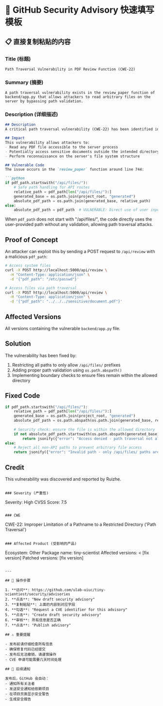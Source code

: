 # 🚨 GitHub Security Advisory 快速填写模板

## 📋 直接复制粘贴的内容

### Title (标题)
```
Path Traversal Vulnerability in PDF Review Function (CWE-22)
```

### Summary (摘要)
```
A path traversal vulnerability exists in the review_paper function of backend/app.py that allows attackers to read arbitrary files on the server by bypassing path validation.
```

### Description (详细描述)
```markdown
## Description
A critical path traversal vulnerability (CWE-22) has been identified in the `review_paper` function in `backend/app.py`. The vulnerability allows malicious users to access arbitrary PDF files on the server by providing crafted file paths that bypass the intended security restrictions.

## Impact
This vulnerability allows attackers to:
- Read any PDF file accessible to the server process
- Potentially access sensitive documents outside the intended directory
- Perform reconnaissance on the server's file system structure

## Vulnerable Code
The issue occurs in the `review_paper` function around line 744:

```python
if pdf_path.startswith("/api/files/"):
    # Safe path handling for API routes
    relative_path = pdf_path[len("/api/files/"):]
    generated_base = os.path.join(project_root, "generated")
    absolute_pdf_path = os.path.join(generated_base, relative_path)
else:
    absolute_pdf_path = pdf_path  # VULNERABLE: Direct use of user input
```

When `pdf_path` does not start with "/api/files/", the code directly uses the user-provided path without any validation, allowing path traversal attacks.

## Proof of Concept
An attacker can exploit this by sending a POST request to `/api/review` with a malicious `pdf_path`:

```bash
# Access system files
curl -X POST http://localhost:5000/api/review \
  -H "Content-Type: application/json" \
  -d '{"pdf_path": "/etc/passwd"}'

# Access files via path traversal
curl -X POST http://localhost:5000/api/review \
  -H "Content-Type: application/json" \
  -d '{"pdf_path": "../../../sensitive/document.pdf"}'
```

## Affected Versions
All versions containing the vulnerable `backend/app.py` file.

## Solution
The vulnerability has been fixed by:
1. Restricting all paths to only allow `/api/files/` prefixes
2. Adding proper path validation using `os.path.abspath()`
3. Implementing boundary checks to ensure files remain within the allowed directory

## Fixed Code
```python
if pdf_path.startswith("/api/files/"):
    relative_path = pdf_path[len("/api/files/"):]
    generated_base = os.path.join(project_root, "generated")
    absolute_pdf_path = os.path.abspath(os.path.join(generated_base, relative_path))
    
    # Security check: ensure the file is within the allowed directory
    if not absolute_pdf_path.startswith(os.path.abspath(generated_base)):
        return jsonify({"error": "Access denied - path traversal not allowed"}), 403
else:
    # Reject all non-API paths to prevent arbitrary file access
    return jsonify({"error": "Invalid path - only /api/files/ paths are allowed"}), 403
```

## Credit
This vulnerability was discovered and reported by Ruizhe.
```

### Severity (严重性)
```
Severity: High
CVSS Score: 7.5
```

### CWE
```
CWE-22: Improper Limitation of a Pathname to a Restricted Directory ('Path Traversal')
```

### Affected Product (受影响的产品)
```
Ecosystem: Other
Package name: tiny-scientist
Affected versions: < [fix version]
Patched versions: [fix version]
```

---

## 🚀 操作步骤

1. **访问**: https://github.com/ulab-uiuc/tiny-scientiest/security/advisories
2. **点击**: "New draft security advisory"
3. **复制粘贴**: 上面的内容到对应字段
4. **勾选**: "Request a CVE identifier for this advisory"
5. **点击**: "Create draft security advisory"
6. **审核**: 所有信息是否正确
7. **点击**: "Publish advisory"

## ⚠️ 重要提醒

- 发布前请仔细检查所有信息
- 确保修复代码已经提交
- 发布后无法撤销，请谨慎操作
- CVE 申请可能需要几天时间处理

## 📧 后续通知

发布后，GitHub 会自动：
- 通知所有关注者
- 发送安全通知给依赖项目
- 在项目页面显示安全警告
- 生成安全报告 